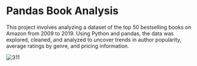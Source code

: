 # Pandas Book Analysis


This project involves analyzing a dataset of the top 50 bestselling books on Amazon from 2009 to 2019. Using Python and pandas, the data was explored, cleaned, and analyzed to uncover trends in author popularity, average ratings by genre, and pricing information.


![311](https://github.com/user-attachments/assets/cbaf7ec5-3862-416f-9ee0-2f867997f8c6)
